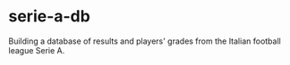 # serie-a-db
Building a database of results and players' grades from the Italian football league Serie A.
